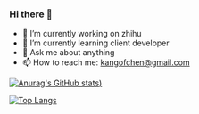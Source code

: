 ### Hi there 👋

- 🔭 I’m currently working on zhihu
- 🌱 I’m currently learning client developer
- 💬 Ask me about anything
- 📫 How to reach me: kangofchen@gmail.com

[![Anurag's GitHub stats](https://github-readme-stats.vercel.app/api?username=kangofchen&show_icons=true&theme=radical))](https://github.com/anuraghazra/github-readme-stats)

[![Top Langs](https://github-readme-stats.vercel.app/api/top-langs/?username=kangofchen)](https://github.com/anuraghazra/github-readme-stats)
